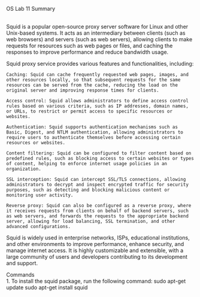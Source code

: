 <p> OS Lab 11 Summary <p> <br>
  Squid is a popular open-source proxy server software for Linux and other Unix-based systems. It acts as an intermediary between clients (such as web browsers) and servers (such as web servers), allowing clients to make requests for resources such as web pages or files, and caching the responses to improve performance and reduce bandwidth usage.

Squid proxy service provides various features and functionalities, including:

    Caching: Squid can cache frequently requested web pages, images, and other resources locally, so that subsequent requests for the same resources can be served from the cache, reducing the load on the original server and improving response times for clients.

    Access control: Squid allows administrators to define access control rules based on various criteria, such as IP addresses, domain names, or URLs, to restrict or permit access to specific resources or websites.

    Authentication: Squid supports authentication mechanisms such as Basic, Digest, and NTLM authentication, allowing administrators to require users to authenticate themselves before accessing certain resources or websites.

    Content filtering: Squid can be configured to filter content based on predefined rules, such as blocking access to certain websites or types of content, helping to enforce internet usage policies in an organization.

    SSL interception: Squid can intercept SSL/TLS connections, allowing administrators to decrypt and inspect encrypted traffic for security purposes, such as detecting and blocking malicious content or monitoring user activity.

    Reverse proxy: Squid can also be configured as a reverse proxy, where it receives requests from clients on behalf of backend servers, such as web servers, and forwards the requests to the appropriate backend server, allowing for load balancing, SSL termination, and other advanced configurations.

Squid is widely used in enterprise networks, ISPs, educational institutions, and other environments to improve performance, enhance security, and manage internet access. It is highly customizable and extensible, with a large community of users and developers contributing to its development and support.<br>
  <p> Commands <br>
    1. To install the squid package, run the following command:
sudo apt-get update
sudo apt-get install squid <br>
